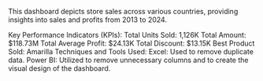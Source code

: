 This dashboard depicts store sales across various countries, providing insights into sales and profits from 2013 to 2024.

Key Performance Indicators (KPIs):
Total Units Sold: 1,126K
Total Amount: $118.73M
Total Average Profit: $24.13K
Total Discount: $13.15K
Best Product Sold: Amarilla
Techniques and Tools Used:
Excel: Used to remove duplicate data.
Power BI: Utilized to remove unnecessary columns and to create the visual design of the dashboard.
